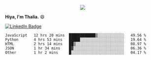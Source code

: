 <p align="center">
  <img src=https://media2.giphy.com/media/J2yDvX0N4GpAdHOD3N/giphy.gif?cid=ecf05e4732fecy7p8iauk3qv6wrz5awzkzmwe846do1i8h6n&rid=giphy.gif>
</p>


<!-- <p align="middle">
  <img src="https://raw.githubusercontent.com/thaliajuarez/thaliajuarez/main/images/unnamed.png" />
</p> -->

**Hiya, I'm Thalia.** 😄

[![LinkedIn Badge](https://img.shields.io/badge/LinkedIn-Profile-informational?style=flat&logo=linkedin&logoColor=white&color=0D76A8)](https://www.linkedin.com/in/thalia-juarez/)


<!--
**thaliajuarez/thaliajuarez** is a ✨ _special_ ✨ repository because its `README.md` (this file) appears on your GitHub profile.
Here are some ideas to get you started:
- 🔭 I’m currently working on 
- 🌱 I’m currently learning C
- 👯 I’m looking to collaborate on ...
- 🤔 I’m looking for help with ...
- 💬 Ask me about ...
- 📫 How to reach me: ...
- 😄 Pronouns: ...
- ⚡ Fun fact: ...


- 🔭 I’m currently working on UI/UX.
- 🌱 I’m currently learning C#
- ⚡ Fun fact: Raindrops fall between 15 and 25 miles per hour.
-->

<!--START_SECTION:waka-->

```text
JavaScript   12 hrs 20 mins  ████████████▒░░░░░░░░░░░░   49.56 %
Python       4 hrs 53 mins   █████░░░░░░░░░░░░░░░░░░░░   19.64 %
HTML         2 hrs 14 mins   ██▒░░░░░░░░░░░░░░░░░░░░░░   08.97 %
JSON         1 hr 34 mins    █▓░░░░░░░░░░░░░░░░░░░░░░░   06.36 %
Other        1 hr 2 mins     █░░░░░░░░░░░░░░░░░░░░░░░░   04.17 %
```

<!--END_SECTION:waka-->

